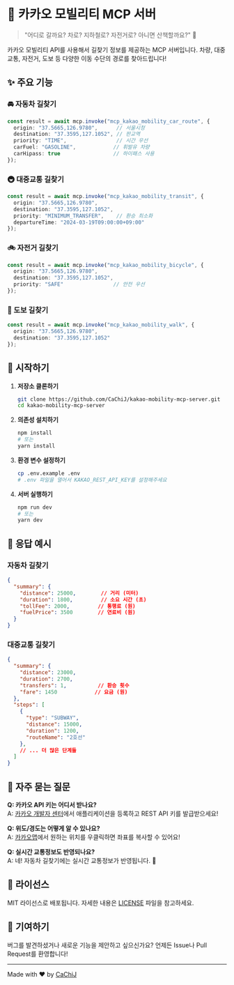 # 🚗 카카오 모빌리티 MCP 서버

> "어디로 갈까요? 차로? 지하철로? 자전거로? 아니면 산책할까요?" 🤔

카카오 모빌리티 API를 사용해서 길찾기 정보를 제공하는 MCP 서버입니다. 차량, 대중교통, 자전거, 도보 등 다양한 이동 수단의 경로를 찾아드립니다!

## ✨ 주요 기능

### 🚘 자동차 길찾기
```typescript
const result = await mcp.invoke("mcp_kakao_mobility_car_route", {
  origin: "37.5665,126.9780",      // 서울시청
  destination: "37.3595,127.1052", // 판교역
  priority: "TIME",                // 시간 우선
  carFuel: "GASOLINE",            // 휘발유 차량
  carHipass: true                 // 하이패스 사용
});
```

### 🚇 대중교통 길찾기
```typescript
const result = await mcp.invoke("mcp_kakao_mobility_transit", {
  origin: "37.5665,126.9780",
  destination: "37.3595,127.1052",
  priority: "MINIMUM_TRANSFER",    // 환승 최소화
  departureTime: "2024-03-19T09:00:00+09:00"
});
```

### 🚲 자전거 길찾기
```typescript
const result = await mcp.invoke("mcp_kakao_mobility_bicycle", {
  origin: "37.5665,126.9780",
  destination: "37.3595,127.1052",
  priority: "SAFE"                // 안전 우선
});
```

### 🚶 도보 길찾기
```typescript
const result = await mcp.invoke("mcp_kakao_mobility_walk", {
  origin: "37.5665,126.9780",
  destination: "37.3595,127.1052"
});
```

## 🚀 시작하기

1. **저장소 클론하기**
   ```bash
   git clone https://github.com/CaChiJ/kakao-mobility-mcp-server.git
   cd kakao-mobility-mcp-server
   ```

2. **의존성 설치하기**
   ```bash
   npm install
   # 또는
   yarn install
   ```

3. **환경 변수 설정하기**
   ```bash
   cp .env.example .env
   # .env 파일을 열어서 KAKAO_REST_API_KEY를 설정해주세요
   ```

4. **서버 실행하기**
   ```bash
   npm run dev
   # 또는
   yarn dev
   ```

## 📝 응답 예시

### 자동차 길찾기
```json
{
  "summary": {
    "distance": 25000,        // 거리 (미터)
    "duration": 1800,         // 소요 시간 (초)
    "tollFee": 2000,         // 통행료 (원)
    "fuelPrice": 3500        // 연료비 (원)
  }
}
```

### 대중교통 길찾기
```json
{
  "summary": {
    "distance": 23000,
    "duration": 2700,
    "transfers": 1,          // 환승 횟수
    "fare": 1450            // 요금 (원)
  },
  "steps": [
    {
      "type": "SUBWAY",
      "distance": 15000,
      "duration": 1200,
      "routeName": "2호선"
    },
    // ... 더 많은 단계들
  ]
}
```

## 🤔 자주 묻는 질문

**Q: 카카오 API 키는 어디서 받나요?**  
A: [카카오 개발자 센터](https://developers.kakao.com)에서 애플리케이션을 등록하고 REST API 키를 발급받으세요!

**Q: 위도/경도는 어떻게 알 수 있나요?**  
A: [카카오맵](https://map.kakao.com)에서 원하는 위치를 우클릭하면 좌표를 복사할 수 있어요!

**Q: 실시간 교통정보도 반영되나요?**  
A: 네! 자동차 길찾기에는 실시간 교통정보가 반영됩니다. 🚦

## 📜 라이선스

MIT 라이선스로 배포됩니다. 자세한 내용은 [LICENSE](LICENSE) 파일을 참고하세요.

## 🤝 기여하기

버그를 발견하셨거나 새로운 기능을 제안하고 싶으신가요? 언제든 Issue나 Pull Request를 환영합니다!

---

Made with ❤️ by [CaChiJ](https://github.com/CaChiJ) 